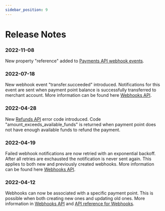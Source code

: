 ```yaml
---
sidebar_position: 9
---
```


# Release Notes

### 2022-11-08
New property "reference" added to [Payments API webhook events](/docs/app-payments/webhooks#payments-api).

### 2022-07-18
New webhook event "transfer.succeeded" introduced. Notifications for this event are sent when payment point balance is successfully transferred to merchant account. More information can be found here [Webhooks API](/docs/app-payments/webhooks#transfers).

### 2022-04-28
New [Refunds API](/docs/app-payments/payments-refunds/error-codes#refunds) error code introduced. Code "amount_exceeds_available_funds" is returned when payment point does not have enough available funds to refund the payment.

### 2022-04-19
Failed webhook notifications are now retried with an exponential backoff. After all retries are exchausted the notification is never sent again. This applies to both new and previously created webhooks. More information can be found here [Webhooks API](/docs/app-payments/webhooks#requirements-and-limitations).

### 2022-04-12
Webhooks can now be associated with a specific payment point. This is possible when both creating new ones and updating old ones. More information in [Webhooks API](/docs/app-payments/webhooks#webhooks-for-specific-payment-points) and [API reference for Webhooks](https://developer.mobilepay.dk/product/).